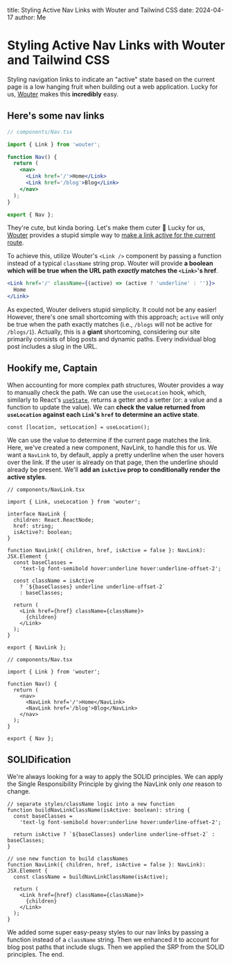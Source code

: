 title: Styling Active Nav Links with Wouter and Tailwind CSS
date: 2024-04-17
author: Me

# Styling Active Nav Links with Wouter and Tailwind CSS

Styling navigation links to indicate an "active" state based on the current page is a low hanging fruit when building out a web application. Lucky for us, [Wouter](https://github.com/molefrog/wouter?tab=readme-ov-file#how-do-i-make-a-link-active-for-the-current-route) makes this **incredibly** easy.

## Here's some nav links

```jsx
// components/Nav.tsx

import { Link } from 'wouter';

function Nav() {
  return (
    <nav>
      <Link href='/'>Home</Link>
      <Link href='/blog'>Blog</Link>
    </nav>
  );
}

export { Nav };
```

They're cute, but kinda boring. Let's make them cuter 💅 Lucky for us, [Wouter](https://github.com/molefrog/wouter) provides a stupid simple way to [make a link active for the current route](https://github.com/molefrog/wouter?tab=readme-ov-file#how-do-i-make-a-link-active-for-the-current-route).

To achieve this, utilize Wouter's `<Link />` component by passing a function instead of a typical `className` string prop. Wouter will provide **a boolean which will be true when the URL path _exactly_ matches the `<Link>`'s href**.

```jsx
<Link href='/' className={(active) => (active ? 'underline' : '')}>
  Home
</Link>
```

As expected, Wouter delivers stupid simplicity. It could not be any easier! However, there's one small shortcoming with this approach; `active` will only be true when the path exactly matches (i.e., `/blogs` will not be active for `/blogs/1`). Actually, this is a **giant** shortcoming, considering our site primarily consists of blog posts and dynamic paths. Every individual blog post includes a slug in the URL.

## Hookify me, Captain

When accounting for more complex path structures, Wouter provides a way to manually check the path. We can use the `useLocation` hook, which, similarly to React's [`useState`](https://react.dev/reference/react/useState), returns a getter and a setter (or: a value and a function to update the value). We can **check the value returned from `useLocation` against each `Link`'s `href` to determine an active state**.

```tsx
const [location, setLocation] = useLocation();
```

We can use the value to determine if the current page matches the link. Here, we've created a new component, NavLink, to handle this for us. We want a `NavLink` to, by default, apply a pretty underline when the user hovers over the link. If the user is already on that page, then the underline should already be present. We'll **add an `isActive` prop to conditionally render the active styles**.

```tsx
// components/NavLink.tsx

import { Link, useLocation } from 'wouter';

interface NavLink {
  children: React.ReactNode;
  href: string;
  isActive?: boolean;
}

function NavLink({ children, href, isActive = false }: NavLink): JSX.Element {
  const baseClasses =
    'text-lg font-semibold hover:underline hover:underline-offset-2';

  const className = isActive
    ? `${baseClasses} underline underline-offset-2`
    : baseClasses;

  return (
    <Link href={href} className={className}>
      {children}
    </Link>
  );
}

export { NavLink };
```

```tsx
// components/Nav.tsx

import { Link } from 'wouter';

function Nav() {
  return (
    <nav>
      <NavLink href='/'>Home</NavLink>
      <NavLink href='/blog'>Blog</NavLink>
    </nav>
  );
}

export { Nav };
```

## SOLIDification

We're always looking for a way to apply the SOLID principles. We can apply the Single Responsibility Principle by giving the NavLink only _one_ reason to change.

```tsx
// separate styles/className logic into a new function
function buildNavLinkClassName(isActive: boolean): string {
  const baseClasses =
    'text-lg font-semibold hover:underline hover:underline-offset-2';

  return isActive ? `${baseClasses} underline underline-offset-2` : baseClasses;
}
```

```tsx
// use new function to build classNames
function NavLink({ children, href, isActive = false }: NavLink): JSX.Element {
  const className = buildNavLinkClassName(isActive);

  return (
    <Link href={href} className={className}>
      {children}
    </Link>
  );
}
```

We added some super easy-peasy styles to our nav links by passing a function instead of a `className` string. Then we enhanced it to account for blog post paths that include slugs. Then we applied the SRP from the SOLID principles. The end.
